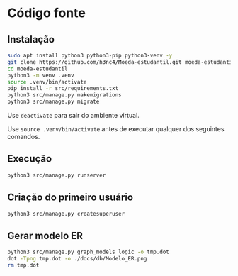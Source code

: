 # Código fonte

## Instalação

```bash
sudo apt install python3 python3-pip python3-venv -y
git clone https://github.com/h3nc4/Moeda-estudantil.git moeda-estudantil
cd moeda-estudantil
python3 -m venv .venv
source .venv/bin/activate
pip install -r src/requirements.txt
python3 src/manage.py makemigrations
python3 src/manage.py migrate
```

Use `deactivate` para sair do ambiente virtual.

Use `source .venv/bin/activate` antes de executar qualquer dos seguintes comandos.

## Execução

```bash
python3 src/manage.py runserver
```

## Criação do primeiro usuário

```bash
python3 src/manage.py createsuperuser
```

## Gerar modelo ER

```bash
python3 src/manage.py graph_models logic -o tmp.dot
dot -Tpng tmp.dot -o ./docs/db/Modelo_ER.png
rm tmp.dot
```
